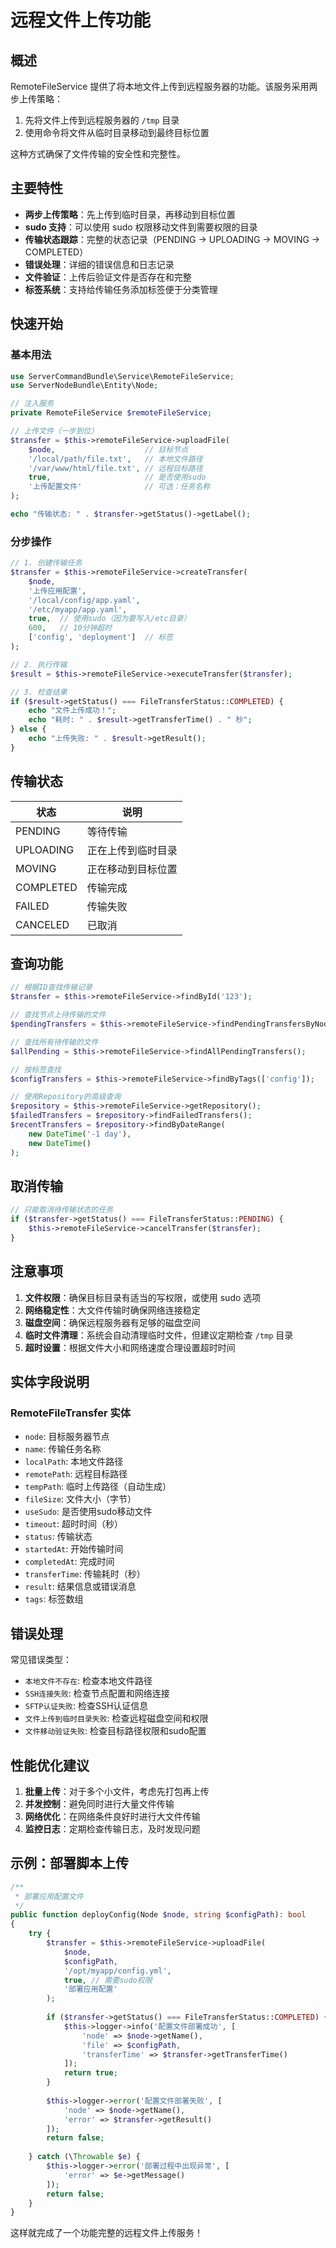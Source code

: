 # 远程文件上传功能

## 概述

RemoteFileService 提供了将本地文件上传到远程服务器的功能。该服务采用两步上传策略：

1. 先将文件上传到远程服务器的 `/tmp` 目录
2. 使用命令将文件从临时目录移动到最终目标位置

这种方式确保了文件传输的安全性和完整性。

## 主要特性

- **两步上传策略**：先上传到临时目录，再移动到目标位置
- **sudo 支持**：可以使用 sudo 权限移动文件到需要权限的目录
- **传输状态跟踪**：完整的状态记录（PENDING → UPLOADING → MOVING → COMPLETED）
- **错误处理**：详细的错误信息和日志记录
- **文件验证**：上传后验证文件是否存在和完整
- **标签系统**：支持给传输任务添加标签便于分类管理

## 快速开始

### 基本用法

```php
use ServerCommandBundle\Service\RemoteFileService;
use ServerNodeBundle\Entity\Node;

// 注入服务
private RemoteFileService $remoteFileService;

// 上传文件（一步到位）
$transfer = $this->remoteFileService->uploadFile(
    $node,                    // 目标节点
    '/local/path/file.txt',   // 本地文件路径
    '/var/www/html/file.txt', // 远程目标路径
    true,                     // 是否使用sudo
    '上传配置文件'              // 可选：任务名称
);

echo "传输状态: " . $transfer->getStatus()->getLabel();
```

### 分步操作

```php
// 1. 创建传输任务
$transfer = $this->remoteFileService->createTransfer(
    $node,
    '上传应用配置',
    '/local/config/app.yaml',
    '/etc/myapp/app.yaml',
    true,  // 使用sudo（因为要写入/etc目录）
    600,   // 10分钟超时
    ['config', 'deployment']  // 标签
);

// 2. 执行传输
$result = $this->remoteFileService->executeTransfer($transfer);

// 3. 检查结果
if ($result->getStatus() === FileTransferStatus::COMPLETED) {
    echo "文件上传成功！";
    echo "耗时: " . $result->getTransferTime() . " 秒";
} else {
    echo "上传失败: " . $result->getResult();
}
```

## 传输状态

| 状态 | 说明 |
|------|------|
| PENDING | 等待传输 |
| UPLOADING | 正在上传到临时目录 |
| MOVING | 正在移动到目标位置 |
| COMPLETED | 传输完成 |
| FAILED | 传输失败 |
| CANCELED | 已取消 |

## 查询功能

```php
// 根据ID查找传输记录
$transfer = $this->remoteFileService->findById('123');

// 查找节点上待传输的文件
$pendingTransfers = $this->remoteFileService->findPendingTransfersByNode($node);

// 查找所有待传输的文件
$allPending = $this->remoteFileService->findAllPendingTransfers();

// 按标签查找
$configTransfers = $this->remoteFileService->findByTags(['config']);

// 使用Repository的高级查询
$repository = $this->remoteFileService->getRepository();
$failedTransfers = $repository->findFailedTransfers();
$recentTransfers = $repository->findByDateRange(
    new DateTime('-1 day'),
    new DateTime()
);
```

## 取消传输

```php
// 只能取消待传输状态的任务
if ($transfer->getStatus() === FileTransferStatus::PENDING) {
    $this->remoteFileService->cancelTransfer($transfer);
}
```

## 注意事项

1. **文件权限**：确保目标目录有适当的写权限，或使用 sudo 选项
2. **网络稳定性**：大文件传输时确保网络连接稳定
3. **磁盘空间**：确保远程服务器有足够的磁盘空间
4. **临时文件清理**：系统会自动清理临时文件，但建议定期检查 `/tmp` 目录
5. **超时设置**：根据文件大小和网络速度合理设置超时时间

## 实体字段说明

### RemoteFileTransfer 实体

- `node`: 目标服务器节点
- `name`: 传输任务名称
- `localPath`: 本地文件路径
- `remotePath`: 远程目标路径
- `tempPath`: 临时上传路径（自动生成）
- `fileSize`: 文件大小（字节）
- `useSudo`: 是否使用sudo移动文件
- `timeout`: 超时时间（秒）
- `status`: 传输状态
- `startedAt`: 开始传输时间
- `completedAt`: 完成时间
- `transferTime`: 传输耗时（秒）
- `result`: 结果信息或错误消息
- `tags`: 标签数组

## 错误处理

常见错误类型：

- `本地文件不存在`: 检查本地文件路径
- `SSH连接失败`: 检查节点配置和网络连接
- `SFTP认证失败`: 检查SSH认证信息
- `文件上传到临时目录失败`: 检查远程磁盘空间和权限
- `文件移动验证失败`: 检查目标路径权限和sudo配置

## 性能优化建议

1. **批量上传**：对于多个小文件，考虑先打包再上传
2. **并发控制**：避免同时进行大量文件传输
3. **网络优化**：在网络条件良好时进行大文件传输
4. **监控日志**：定期检查传输日志，及时发现问题

## 示例：部署脚本上传

```php
/**
 * 部署应用配置文件
 */
public function deployConfig(Node $node, string $configPath): bool
{
    try {
        $transfer = $this->remoteFileService->uploadFile(
            $node,
            $configPath,
            '/opt/myapp/config.yml',
            true, // 需要sudo权限
            '部署应用配置'
        );
        
        if ($transfer->getStatus() === FileTransferStatus::COMPLETED) {
            $this->logger->info('配置文件部署成功', [
                'node' => $node->getName(),
                'file' => $configPath,
                'transferTime' => $transfer->getTransferTime()
            ]);
            return true;
        }
        
        $this->logger->error('配置文件部署失败', [
            'node' => $node->getName(),
            'error' => $transfer->getResult()
        ]);
        return false;
        
    } catch (\Throwable $e) {
        $this->logger->error('部署过程中出现异常', [
            'error' => $e->getMessage()
        ]);
        return false;
    }
}
```

这样就完成了一个功能完整的远程文件上传服务！
